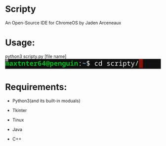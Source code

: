 # Scripty
An Open-Source IDE for ChromeOS by Jaden Arceneaux

# Usage:

  python3 scripty.py [file name]
  ![](images/IMAGE1.png)


# Requirements:

  - Python3(and its built-in moduals)
  
  - Tkinter
  
  - Tinux
  
  - Java
  
  - C++
